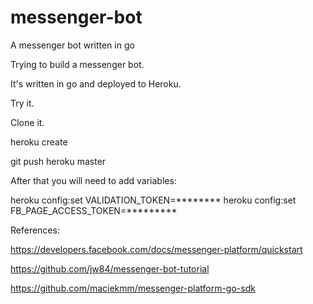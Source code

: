 # messenger-bot
A messenger bot written in go

Trying to build a messenger bot.

It's written in go and deployed to Heroku.

Try it.

Clone it.

heroku create

git push heroku master

After that you will need to add variables:

heroku config:set VALIDATION_TOKEN=********
heroku config:set FB_PAGE_ACCESS_TOKEN=*********

References:

https://developers.facebook.com/docs/messenger-platform/quickstart

https://github.com/jw84/messenger-bot-tutorial

https://github.com/maciekmm/messenger-platform-go-sdk
